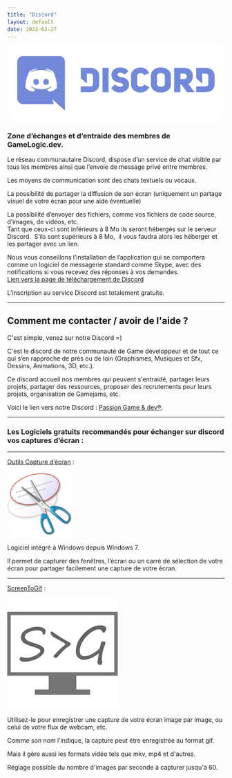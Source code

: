 ```yaml
---
title: "Discord"
layout: default
date: 2022-02-27
---
```


![](images/Discord-LogoWordmark-Color.png)

### Zone d’échanges et d’entraide des membres de GameLogic.dev.

Le réseau communautaire Discord, dispose d’un service de chat visible par tous les membres ainsi que l’envoie de message privé entre membres.

Les moyens de communication sont des chats textuels ou vocaux.

La possibilité de partager la diffusion de son écran (uniquement un partage visuel de votre écran pour une aide éventuelle)

La possibilité d’envoyer des fichiers, comme vos fichiers de code source, d’images, de vidéos, etc.  
Tant que ceux-ci sont inférieurs à 8 Mo ils seront hébergés sur le serveur Discord.  S’ils sont supérieurs à 8 Mo,  il vous faudra alors les héberger et les partager avec un lien.

Nous vous conseillons l’installation de l’application qui se comportera comme un logiciel de messagerie standard comme Skype, avec des notifications si vous recevez des réponses à vos demandes.  
[Lien vers la page de téléchargement de Discord](https://discord.com/download)

L’inscription au service Discord est totalement gratuite.

* * *

## Comment me contacter / avoir de l'aide ?  
C'est simple, venez sur notre Discord =)

C'est le discord de notre communauté de Game développeur et de tout ce qui s’en rapproche de près ou de loin (Graphismes, Musiques et Sfx, Dessins, Animations, 3D, etc.).  
  
Ce discord accueil nos membres qui peuvent s'entraidé, partager leurs projets, partager des ressources, proposer des recrutements pour leurs projets, organisation de Gamejams, etc.  
  
Voici le lien vers notre Discord : [Passion Game & dev®](https://discord.gg/42RDYbcqNZ).

* * *

### Les Logiciels gratuits recommandés pour échanger sur discord vos captures d’écran :

* * *

[Outils Capture d’écran](https://support.microsoft.com/fr-fr/windows/utiliser-l-outil-capture-d-%C3%A9cran-pour-effectuer-des-captures-d-%C3%A9cran-00246869-1843-655f-f220-97299b865f6b) :

[![](images/vista-253.png)](https://support.microsoft.com/fr-fr/windows/utiliser-l-outil-capture-d-%C3%A9cran-pour-effectuer-des-captures-d-%C3%A9cran-00246869-1843-655f-f220-97299b865f6b)

Logiciel intégré à Windows depuis Windows 7.

Il permet de capturer des fenêtres, l’écran ou un carré de sélection de votre écran pour partager facilement une capture de votre écran.

* * *

[ScreenToGif](https://www.screentogif.com/) :

[![](images/ScreenToGif.png)](https://www.screentogif.com/)

Utilisez-le pour enregistrer une capture de votre écran image par image, ou celui de votre flux de webcam, etc.

Comme son nom l’indique, la capture peut être enregistrée au format gif.

Mais il gère aussi les formats vidéo tels que mkv, mp4 et d'autres.

Réglage possible du nombre d'images par seconde à capturer jusqu'à 60.
